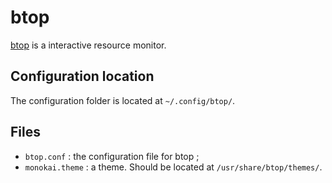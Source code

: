 # btop
[btop](https://github.com/aristocratos/btop) is a interactive resource monitor.

## Configuration location
The configuration folder is located at `~/.config/btop/`.

## Files
- `btop.conf` : the configuration file for btop ;
- `monokai.theme` : a theme. Should be located at `/usr/share/btop/themes/`.
